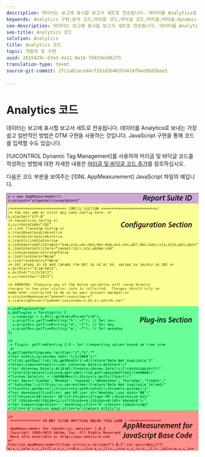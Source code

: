 ```yaml
---
description: 데이터는 보고에 표시할 보고서 세트로 전송됩니다. 데이터를 Analytics로 보내는 가장 쉽고 일반적인 방법은 DTM 구현을 사용하는 것입니다. JavaScript 구현을 통해 코드를 입력할 수도 있습니다.
keywords: Analytics 구현;분석 코드;머리글 코드;바닥글 코드;머리글;바닥글;dynamic tag management;dtm;javascript
seo-description: 데이터는 보고에 표시할 보고서 세트로 전송됩니다. 데이터를 Analytics로 보내는 가장 쉽고 일반적인 방법은 DTM 구현을 사용하는 것입니다. JavaScript 구현을 통해 코드를 입력할 수도 있습니다.
seo-title: Analytics 코드
solution: Analytics
title: Analytics 코드
topic: 개발자 및 구현
uuid: 2615429c-63a3-4a11-8a16-7b933ed462f5
translation-type: tm+mt
source-git-commit: 2fc1a01aced4cf2b165b46353418fbee9b83bee5

---
```



# Analytics 코드

데이터는 보고에 표시할 보고서 세트로 전송됩니다. 데이터를 Analytics로 보내는 가장 쉽고 일반적인 방법은 DTM 구현을 사용하는 것입니다. JavaScript 구현을 통해 코드를 입력할 수도 있습니다.

[!UICONTROL Dynamic Tag Management]를 사용하여 머리글 및 바닥글 코드를 작성하는 방법에 대한 자세한 내용은 [머리글 및 바닥글 코드 추가](/help/implement/c-implement-with-dtm/c-headers-footers/t-header-footer-code.md)를 참조하십시오.

다음은 코드 부분을 보여주는 [!DNL AppMeasurement] JavaScript 파일의 예입니다.

![](assets/appmeasurement-js.png)


